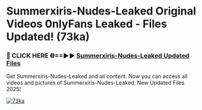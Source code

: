 # Summerxiris-Nudes-Leaked Original Videos 0nlyFans Leaked - Files Updated! (73ka)

<h3>🔴 CLICK HERE 🌐==►► <a href="https://tinyurl.com/4mcuefdz" rel="nofollow">Summerxiris-Nudes-Leaked Updated Files</a></h3>

Get Summerxiris-Nudes-Leaked and all content. Now you can access all videos and pictures of Summerxiris-Nudes-Leaked. New Updated Files 2025!

[![73ka](https://i.imgur.com/StAQSOY.gif)](https://tinyurl.com/4mcuefdz)
